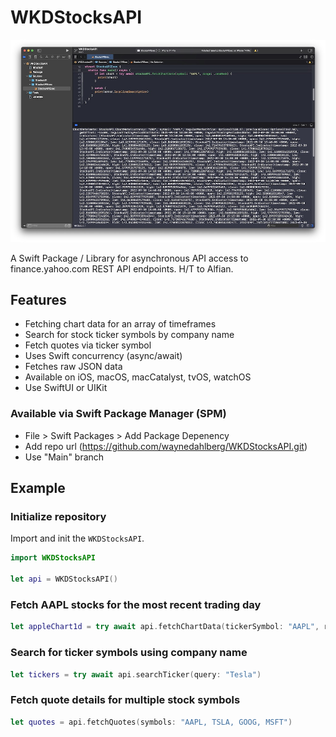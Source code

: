 # WKDStocksAPI
![api screenshot](./hero.jpg "WKD Stocks API")

A Swift Package / Library for asynchronous API access to finance.yahoo.com REST API endpoints. H/T to Alfian.

## Features

- Fetching chart data for an array of timeframes
- Search for stock ticker symbols by company name
- Fetch quotes via ticker symbol
- Uses Swift concurrency (async/await)
- Fetches raw JSON data
- Available on iOS, macOS, macCatalyst, tvOS, watchOS
- Use SwiftUI or UIKit

### Available via Swift Package Manager (SPM)

- File > Swift Packages > Add Package Depenency
- Add repo url (https://github.com/waynedahlberg/WKDStocksAPI.git)
- Use "Main" branch

## Example

### Initialize repository

Import and init the `WKDStocksAPI`.

```swift
import WKDStocksAPI

let api = WKDStocksAPI()
```

### Fetch AAPL stocks for the most recent trading day
```swift
let appleChart1d = try await api.fetchChartData(tickerSymbol: "AAPL", range: .oneDay)
```

### Search for ticker symbols using company name
```swift
let tickers = try await api.searchTicker(query: "Tesla")
```

### Fetch quote details for multiple stock symbols
```swift
let quotes = api.fetchQuotes(symbols: "AAPL, TSLA, GOOG, MSFT")
```




